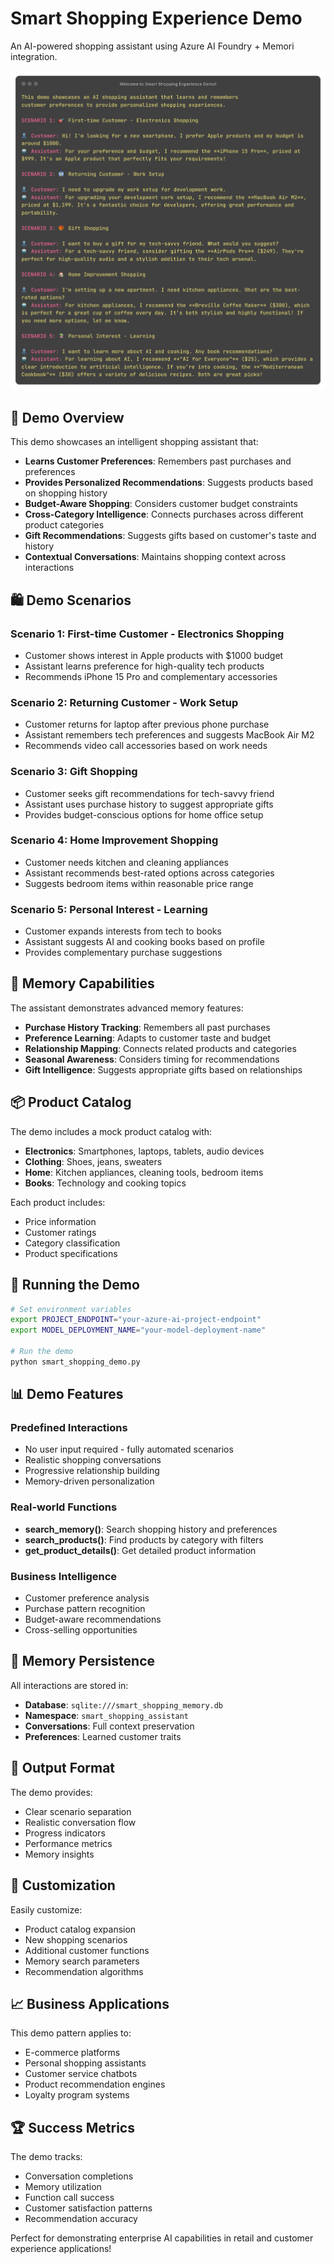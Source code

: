 # Smart Shopping Experience Demo

An AI-powered shopping assistant using Azure AI Foundry + Memori integration.

![Smart Shopping Experience Demo with Memori and Azure AI Foundry](./assets/Welcome-to-Smart-Shopping-Experience-Demo.png)

## 🎯 Demo Overview

This demo showcases an intelligent shopping assistant that:

- **Learns Customer Preferences**: Remembers past purchases and preferences
- **Provides Personalized Recommendations**: Suggests products based on shopping history
- **Budget-Aware Shopping**: Considers customer budget constraints
- **Cross-Category Intelligence**: Connects purchases across different product categories
- **Gift Recommendations**: Suggests gifts based on customer's taste and history
- **Contextual Conversations**: Maintains shopping context across interactions

## 🛍️ Demo Scenarios

### Scenario 1: First-time Customer - Electronics Shopping
- Customer shows interest in Apple products with $1000 budget
- Assistant learns preference for high-quality tech products
- Recommends iPhone 15 Pro and complementary accessories

### Scenario 2: Returning Customer - Work Setup
- Customer returns for laptop after previous phone purchase
- Assistant remembers tech preferences and suggests MacBook Air M2
- Recommends video call accessories based on work needs

### Scenario 3: Gift Shopping
- Customer seeks gift recommendations for tech-savvy friend
- Assistant uses purchase history to suggest appropriate gifts
- Provides budget-conscious options for home office setup

### Scenario 4: Home Improvement Shopping
- Customer needs kitchen and cleaning appliances
- Assistant recommends best-rated options across categories
- Suggests bedroom items within reasonable price range

### Scenario 5: Personal Interest - Learning
- Customer expands interests from tech to books
- Assistant suggests AI and cooking books based on profile
- Provides complementary purchase suggestions

## 🧠 Memory Capabilities

The assistant demonstrates advanced memory features:

- **Purchase History Tracking**: Remembers all past purchases
- **Preference Learning**: Adapts to customer taste and budget
- **Relationship Mapping**: Connects related products and categories
- **Seasonal Awareness**: Considers timing for recommendations
- **Gift Intelligence**: Suggests appropriate gifts based on relationships

## 📦 Product Catalog

The demo includes a mock product catalog with:
- **Electronics**: Smartphones, laptops, tablets, audio devices
- **Clothing**: Shoes, jeans, sweaters
- **Home**: Kitchen appliances, cleaning tools, bedroom items
- **Books**: Technology and cooking topics

Each product includes:
- Price information
- Customer ratings
- Category classification
- Product specifications

## 🚀 Running the Demo

```bash
# Set environment variables
export PROJECT_ENDPOINT="your-azure-ai-project-endpoint"
export MODEL_DEPLOYMENT_NAME="your-model-deployment-name"

# Run the demo
python smart_shopping_demo.py
```

## 📊 Demo Features

### Predefined Interactions
- No user input required - fully automated scenarios
- Realistic shopping conversations
- Progressive relationship building
- Memory-driven personalization

### Real-world Functions
- **search_memory()**: Search shopping history and preferences
- **search_products()**: Find products by category with filters
- **get_product_details()**: Get detailed product information

### Business Intelligence
- Customer preference analysis
- Purchase pattern recognition
- Budget-aware recommendations
- Cross-selling opportunities

## 💾 Memory Persistence

All interactions are stored in:
- **Database**: `sqlite:///smart_shopping_memory.db`
- **Namespace**: `smart_shopping_assistant`
- **Conversations**: Full context preservation
- **Preferences**: Learned customer traits

## 🎨 Output Format

The demo provides:
- Clear scenario separation
- Realistic conversation flow
- Progress indicators
- Performance metrics
- Memory insights

## 🔧 Customization

Easily customize:
- Product catalog expansion
- New shopping scenarios
- Additional customer functions
- Memory search parameters
- Recommendation algorithms

## 📈 Business Applications

This demo pattern applies to:
- E-commerce platforms
- Personal shopping assistants
- Customer service chatbots
- Product recommendation engines
- Loyalty program systems

## 🏆 Success Metrics

The demo tracks:
- Conversation completions
- Memory utilization
- Function call success
- Customer satisfaction patterns
- Recommendation accuracy

Perfect for demonstrating enterprise AI capabilities in retail and customer experience applications!
